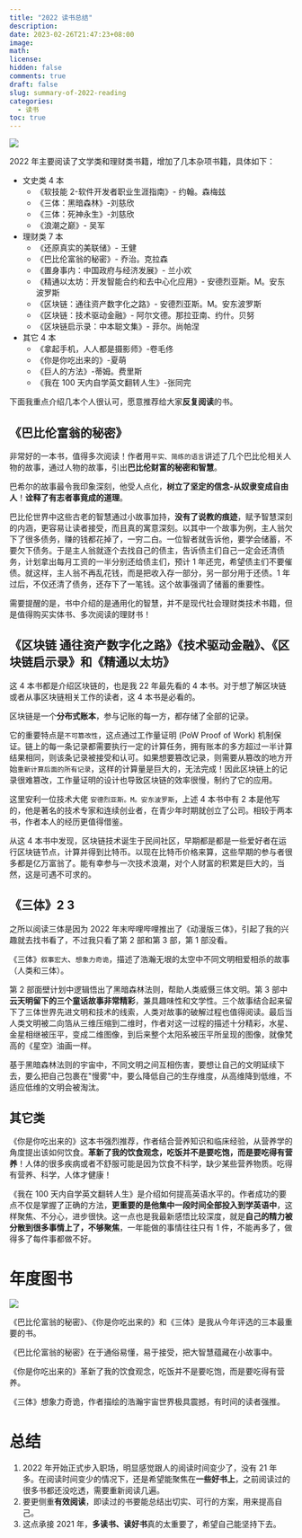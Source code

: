 ```yaml
---
title: "2022 读书总结"
description:
date: 2023-02-26T21:47:23+08:00
image:
math:
license:
hidden: false
comments: true
draft: false
slug: summary-of-2022-reading
categories:
  - 读书
toc: true
---
```


![](/images/2022/book-2022.png)

<!--more-->

2022 年主要阅读了文学类和理财类书籍，增加了几本杂项书籍，具体如下：

- 文史类 4 本
  - 《软技能 2-软件开发者职业生涯指南》- 约翰。森梅兹
  - 《三体：黑暗森林》-刘慈欣
  - 《三体：死神永生》-刘慈欣
  - 《浪潮之巅》- 吴军
- 理财类 7 本
  - 《还原真实的美联储》- 王健
  - 《巴比伦富翁的秘密》- 乔治。克拉森
  - 《置身事内：中国政府与经济发展》- 兰小欢
  - 《精通以太坊：开发智能合约和去中心化应用》- 安德烈亚斯。M。安东波罗斯
  - 《区块链：通往资产数字化之路》- 安德烈亚斯。M。安东波罗斯
  - 《区块链：技术驱动金融》- 阿尔文德。那拉亚南、约什。贝努
  - 《区块链启示录：中本聪文集》- 菲尔。尚帕涅
- 其它 4 本
  - 《拿起手机，人人都是摄影师》-卷毛佟
  - 《你是你吃出来的》-夏萌
  - 《巨人的方法》-蒂姆。费里斯
  - 《我在 100 天内自学英文翻转人生》-张同完

下面我重点介绍几本个人很认可，愿意推荐给大家**反复阅读**的书。

## 《巴比伦富翁的秘密》

非常好的一本书，值得多次阅读！作者用`平实、简练的语言`讲述了几个巴比伦相关人物的故事，通过人物的故事，引出**巴比伦财富的秘密和智慧**。

巴希尔的故事最令我印象深刻，他受人点化，**树立了坚定的信念-从奴隶变成自由人**！**诠释了有志者事竟成的道理**。

巴比伦世界中这些古老的智慧通过小故事加持，**没有了说教的痕迹**，赋予智慧深刻的内涵，更容易让读者接受，而且真的寓意深刻。以其中一个故事为例，主人翁欠下了很多债务，赚的钱都花掉了，一穷二白。一位智者就告诉他，要学会储蓄，不要欠下债务。于是主人翁就逐个去找自己的债主，告诉债主们自己一定会还清债务，计划拿出每月工资的一半分别还给债主们，预计 1 年还完，希望债主们不要催债。就这样，主人翁不再乱花钱，而是把收入存一部分，另一部分用于还债。1 年过后，不仅还清了债务，还存下了一笔钱。这个故事强调了储蓄的重要性。

需要提醒的是，书中介绍的是通用化的智慧，并不是现代社会理财类技术书籍，但是值得购买实体书、多次阅读的理财书！

## 《区块链 通往资产数字化之路》《技术驱动金融》、《区块链启示录》和《精通以太坊》

这 4 本书都是介绍区块链的，也是我 22 年最先看的 4 本书。对于想了解区块链或者从事区块链相关工作的读者，这 4 本书是必看的。

区块链是一个**分布式账本**，参与记账的每一方，都存储了全部的记录。

它的重要特点是`不可篡改性`，这点通过工作量证明 (PoW Proof of Work) 机制保证。链上的每一条记录都需要执行一定的计算任务，拥有账本的多方超过一半计算结果相同，则该条记录被接受和认可。如果想要篡改记录，则需要从篡改的地方开始`重新计算后面的所有记录`，这样的计算量是巨大的，无法完成！因此区块链上的记录很难篡改，工作量证明的设计也导致区块链的效率很慢，制约了它的应用。

这里安利一位技术大佬 `安德烈亚斯。M。安东波罗斯`，上述 4 本书中有 2 本是他写的，他是著名的技术专家和连续创业者，在青少年时期就创立了公司。相较于两本书，作者本人的经历更值得借鉴。

从这 4 本书中发现，区块链技术诞生于民间社区，早期都是都是一些爱好者在运行区块链节点，计算并得到比特币。以现在比特币价格来算，这些早期的参与者很多都是亿万富翁了。能有幸参与一次技术浪潮，对个人财富的积累是巨大的，当然，这是可遇不可求的。

## 《三体》2 3

之所以阅读三体是因为 2022 年末哔哩哔哩推出了《动漫版三体》，引起了我的兴趣就去找书看了，不过我只看了第 2 部和第 3 部，第 1 部没看。

《三体》`叙事宏大`、`想象力奇诡`，描述了浩瀚无垠的太空中不同文明相爱相杀的故事（人类和三体）。

第 2 部面壁计划中逻辑悟出了黑暗森林法则，帮助人类威慑三体文明。第 3 部中**云天明留下的三个童话故事非常精彩**，兼具趣味性和文学性。三个故事结合起来留下了三体世界先进文明和技术的线索，人类对故事的破解过程也值得阅读。最后当人类文明被二向箔从三维压缩到二维时，作者对这一过程的描述十分精彩，水星、金星相继被压平，变成二维图像，到后来整个太阳系被压平所呈现的图像，就像梵高的《星空》油画一样。

基于黑暗森林法则的宇宙中，不同文明之间互相伤害，要想让自己的文明延续下去，要么把自己包裹在"慢雾"中，要么降低自己的生存维度，从高维降到低维，不适应低维的文明会被淘汰。

## 其它类

《你是你吃出来的》这本书强烈推荐，作者结合营养知识和临床经验，从营养学的角度提出该如何饮食。**革新了我的饮食观念，吃饭并不是要吃饱，而是要吃得有营养**！人体的很多疾病或者不舒服可能是因为饮食不科学，缺少某些营养物质。吃得有营养、科学，人体才健康！

《我在 100 天内自学英文翻转人生》是介绍如何提高英语水平的。作者成功的要点不仅是掌握了正确的方法，**更重要的是他集中一段时间全部投入到学英语中**，这样聚焦、不分心，进步很快。这一点也是我最新感悟比较深度，就是**自己的精力被分散到很多事情上了，不够聚焦**，一年能做的事情往往只有 1 件，不能再多了，做得多了每件事都做不好。

# 年度图书

![](/images/2022/book-award-2022.png)

《巴比伦富翁的秘密》、《你是你吃出来的》和《三体》是我从今年评选的三本最重要的书。

《巴比伦富翁的秘密》在于通俗易懂，易于接受，把大智慧蕴藏在小故事中。

《你是你吃出来的》革新了我的饮食观念，吃饭并不是要吃饱，而是要吃得有营养。

《三体》想象力奇诡，作者描绘的浩瀚宇宙世界极具震撼，有时间的读者强推。

# 总结

1. 2022 年开始正式步入职场，明显感觉跟人的阅读时间变少了，没有 21 年多。在阅读时间变少的情况下，还是希望能聚焦在**一些好书上**，之前阅读过的很多书都还没吃透，需要重新阅读几遍。
2. 要更侧重**有效阅读**，即读过的书要能总结出切实、可行的方案，用来提高自己。
3. 这点承接 2021 年，**多读书、读好书**真的太重要了，希望自己能坚持下去。
